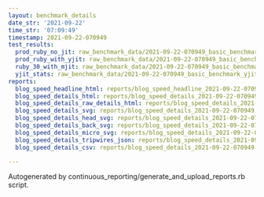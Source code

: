 ```yaml
---
layout: benchmark_details
date_str: '2021-09-22'
time_str: '07:09:49'
timestamp: 2021-09-22-070949
test_results:
  prod_ruby_no_jit: raw_benchmark_data/2021-09-22-070949_basic_benchmark_prod_ruby_no_jit.json
  prod_ruby_with_yjit: raw_benchmark_data/2021-09-22-070949_basic_benchmark_prod_ruby_with_yjit.json
  ruby_30_with_mjit: raw_benchmark_data/2021-09-22-070949_basic_benchmark_ruby_30_with_mjit.json
  yjit_stats: raw_benchmark_data/2021-09-22-070949_basic_benchmark_yjit_stats.json
reports:
  blog_speed_headline_html: reports/blog_speed_headline_2021-09-22-070949.html
  blog_speed_details_html: reports/blog_speed_details_2021-09-22-070949.html
  blog_speed_details_raw_details_html: reports/blog_speed_details_2021-09-22-070949.raw_details.html
  blog_speed_details_svg: reports/blog_speed_details_2021-09-22-070949.svg
  blog_speed_details_head_svg: reports/blog_speed_details_2021-09-22-070949.head.svg
  blog_speed_details_back_svg: reports/blog_speed_details_2021-09-22-070949.back.svg
  blog_speed_details_micro_svg: reports/blog_speed_details_2021-09-22-070949.micro.svg
  blog_speed_details_tripwires_json: reports/blog_speed_details_2021-09-22-070949.tripwires.json
  blog_speed_details_csv: reports/blog_speed_details_2021-09-22-070949.csv

---
```

Autogenerated by continuous_reporting/generate_and_upload_reports.rb script.

